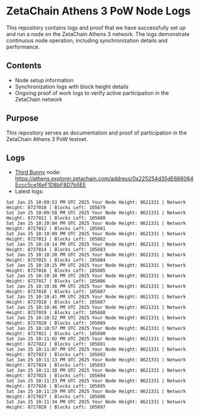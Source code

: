 # ZetaChain Athens 3 PoW Node Logs
This repository contains logs and proof that we have successfully set up and run a node on the ZetaChain Athens 3 network. The logs demonstrate continuous node operation, including synchronization details and performance.

## Contents
- Node setup information
- Synchronization logs with block height details
- Ongoing proof of work logs to verify active participation in the ZetaChain network

## Purpose
This repository serves as documentation and proof of participation in the ZetaChain Athens 3 PoW testnet.

## Logs

- [Third Bunny](https://thirdbunny.xyz/) node: https://athens.explorer.zetachain.com/address/0x225254d35dE666064Eccc5ce16eF1D8bF8D7b5EE
- Latest logs:
```
Sat Jan 25 10:09:53 PM UTC 2025 Your Node Height: 8621331 | Network Height: 8727010 | Blocks Left: 105679
Sat Jan 25 10:09:58 PM UTC 2025 Your Node Height: 8621331 | Network Height: 8727011 | Blocks Left: 105680
Sat Jan 25 10:10:04 PM UTC 2025 Your Node Height: 8621331 | Network Height: 8727012 | Blocks Left: 105681
Sat Jan 25 10:10:09 PM UTC 2025 Your Node Height: 8621331 | Network Height: 8727013 | Blocks Left: 105682
Sat Jan 25 10:10:14 PM UTC 2025 Your Node Height: 8621331 | Network Height: 8727014 | Blocks Left: 105683
Sat Jan 25 10:10:20 PM UTC 2025 Your Node Height: 8621331 | Network Height: 8727015 | Blocks Left: 105684
Sat Jan 25 10:10:25 PM UTC 2025 Your Node Height: 8621331 | Network Height: 8727016 | Blocks Left: 105685
Sat Jan 25 10:10:30 PM UTC 2025 Your Node Height: 8621331 | Network Height: 8727017 | Blocks Left: 105686
Sat Jan 25 10:10:36 PM UTC 2025 Your Node Height: 8621331 | Network Height: 8727018 | Blocks Left: 105687
Sat Jan 25 10:10:41 PM UTC 2025 Your Node Height: 8621331 | Network Height: 8727018 | Blocks Left: 105687
Sat Jan 25 10:10:46 PM UTC 2025 Your Node Height: 8621331 | Network Height: 8727019 | Blocks Left: 105688
Sat Jan 25 10:10:52 PM UTC 2025 Your Node Height: 8621331 | Network Height: 8727020 | Blocks Left: 105689
Sat Jan 25 10:10:57 PM UTC 2025 Your Node Height: 8621331 | Network Height: 8727021 | Blocks Left: 105690
Sat Jan 25 10:11:02 PM UTC 2025 Your Node Height: 8621331 | Network Height: 8727022 | Blocks Left: 105691
Sat Jan 25 10:11:07 PM UTC 2025 Your Node Height: 8621331 | Network Height: 8727023 | Blocks Left: 105692
Sat Jan 25 10:11:13 PM UTC 2025 Your Node Height: 8621331 | Network Height: 8727024 | Blocks Left: 105693
Sat Jan 25 10:11:18 PM UTC 2025 Your Node Height: 8621331 | Network Height: 8727025 | Blocks Left: 105694
Sat Jan 25 10:11:23 PM UTC 2025 Your Node Height: 8621331 | Network Height: 8727026 | Blocks Left: 105695
Sat Jan 25 10:11:29 PM UTC 2025 Your Node Height: 8621331 | Network Height: 8727027 | Blocks Left: 105696
Sat Jan 25 10:11:34 PM UTC 2025 Your Node Height: 8621331 | Network Height: 8727028 | Blocks Left: 105697
```
